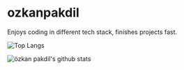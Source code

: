 # ozkanpakdil

Enjoys coding in different tech stack, finishes projects fast.

![Top Langs](https://github-readme-stats.vercel.app/api/top-langs/?username=ozkanpakdil&layout=compact)


![özkan pakdil's github stats](https://github-readme-stats.vercel.app/api?username=ozkanpakdil&show_icons=true&theme=radical)
